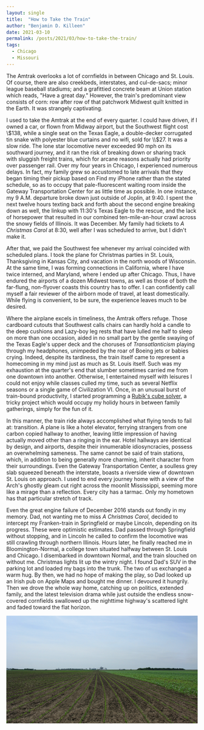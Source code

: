 ```yaml
---
layout: single
title:  "How to Take the Train"
author: "Benjamin D. Killeen"
date: 2021-03-10
permalink: /posts/2021/03/how-to-take-the-train/
tags:
  - Chicago
  - Missouri
---
```


The Amtrak overlooks a lot of cornfields in between Chicago and St. Louis. Of course, there are
also creekbeds, interstates, and cul-de-sacs; minor league baseball stadiums; and a grafittied
concrete beam at Union station which reads, "Have a great day."  However, the train's predominant
view consists of corn: row after row of that patchwork Midwest quilt knitted in the Earth. It was
strangely captivating.

I used to take the Amtrak at the end of every quarter. I could have driven, if I owned a car, or
flown from Midway airport, but the Southwest flight cost \\$138, while a single seat on the Texas
Eagle, a double-decker corrugated tin snake with polyester blue curtains and no wifi, sold for
\\$27. It was a slow ride. The lone star locomotive never exceeded 90 mph on its southward journey,
and it ran the risk of breaking down or sharing track with sluggish freight trains, which for
arcane reasons actually had priority over passenger rail. Over my four years in Chicago, I
experienced numerous delays. In fact, my family grew so accustomed to late arrivals that they began
timing their pickup based on Find my iPhone rather than the stated schedule, so as to occupy that
pale-fluorescent waiting room inside the Gateway Transportation Center for as little time as
possible. In one instance, my 9 A.M. departure broke down just outside of Joplin, at 9:40. I
spent the next twelve hours texting back and forth about the second engine breaking down as well,
the linkup with 11:30's Texas Eagle to the rescue, and the lack of horsepower that resulted in our
combined ten-mile-an-hour crawl across the snowy fields of Illinois. It was December. My family had
tickets to *A Christmas Carol* at 8:30, well after I was scheduled to arrive, but I didn't make it.

After that, we paid the Southwest fee whenever my arrival coincided with scheduled plans. I took
the plane for Christmas parties in St. Louis, Thanksgiving in Kansas City, and vacation in the
north woods of Wisconsin. At the same time, I was forming connections in California, where I have
twice interned, and Maryland, where I ended up after Chicago. Thus, I have endured the airports of
a dozen Midwest towns, as well as those of both the far-flung, non-flyover coasts this country has
to offer. I can confidently call myself a fair reviewer of the airborn mode of travel, at least
domestically. While flying is convenient, to be sure, the experience leaves much to be desired.

Where the airplane excels in timeliness, the Amtrak offers refuge. Those cardboard cutouts that
Southwest calls chairs can hardly hold a candle to the deep cushions and Lazy-boy leg rests that
have lulled me half to sleep on more than one occasion, aided in no small part by the gentle
swaying of the Texas Eagle's upper deck and the choruses of *Transatlanticism* playing through my
headphones, unimpeded by the roar of Boeing jets or babies crying. Indeed, despite its tardiness,
the train itself came to represent a homecoming in my mind just as much as St. Louis itself. Such
was my exhaustion at the quarter's end that slumber sometimes carried me from one downtown into
another. Otherwise, I entertained myself with leisures I could not enjoy while classes culled my
time, such as several Netflix seasons or a single game of Civilization VI. Once, in an unusual
burst of train-bound productivity, I started programming a [Rubik's cube
solver](https://github.com/benjamindkilleen/functional-rubiks-solver), a tricky project which would
occupy my holidy hours in between family gatherings, simply for the fun of it.

In this manner, the train ride always accomplished what flying tends to fail at: transition. A
plane is like a hotel elevator, ferrying strangers from one carbon copied hallway to another,
leaving little impression of having actually moved other than a ringing in the ear. Hotel hallways
are identical by design, and airports, despite their innumerable idiosyncracies, possess an
overwhelming sameness. The same cannot be said of train stations, which, in addition to being
generally more charming, inherit character from their surroundings. Even the Gateway Transportation
Center, a soulless grey slab squeezed beneath the interstate, boasts a riverside view of downtown
St. Louis on approach. I used to end every journey home with a view of the Arch's ghostly gleam cut
right across the moonlit Mississippi, seeming more like a mirage than a reflection. Every city has
a tarmac. Only my hometown has that particular stretch of track.

Even the great engine failure of December 2016 stands out fondly in my memory. Dad, not wanting me
to miss *A Christmas Carol*, decided to intercept my Franken-train in Springfield or maybe Lincoln,
depending on its progress. These were optimistic estimates. Dad passed through Springfield without
stopping, and in Lincoln he called to confirm the locomotive was still crawling through northern
Illinois. Hours later, he finally reached me in Bloomington-Normal, a college town situated halfway
between St. Louis and Chicago. I disembarked in downtown Normal, and the train slouched on without
me. Christmas lights lit up the wintry night. I found Dad's SUV in the parking lot and loaded my
bags into the trunk. The two of us exchanged a warm hug. By then, we had no hope of making the
play, so Dad looked up an Irish pub on Apple Maps and bought me dinner. I devoured it
hungrily. Then we drove the whole way home, catching up on politics, extended family, and the
latest television drama while just outside the endless snow-covered cornfields swallowed up the
nighttime highway's scattered light and faded toward the flat horizon.

![A cornfield in Illinois. Image credit: carlfbagge. Creative commons license.](/images/cornfield.jpg)
